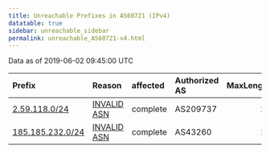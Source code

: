 ```yaml
---
title: Unreachable Prefixes in AS60721 (IPv4)
datatable: true
sidebar: unreachable_sidebar
permalink: unreachable_AS60721-v4.html
---
```


Data as of 2019-06-02 09:45:00 UTC


<div class="datatable-begin"></div>

| Prefix                                                     | Reason                                                                                                  | affected   | Authorized AS   |   MaxLength | Anchor                                         |   unreachable /24s |
|:-----------------------------------------------------------|:--------------------------------------------------------------------------------------------------------|:-----------|:----------------|------------:|:-----------------------------------------------|-------------------:|
| [2.59.118.0/24](https://stat.ripe.net/2.59.118.0/24)       | [INVALID ASN](https://rpki-validator.ripe.net/announcement-preview?asn=AS60721&prefix=2.59.118.0/24)    | complete   | AS209737        |          24 | [RIPE](unreachable_RIPE_NCC_RPKI_Root-v4.html) |                  1 |
| [185.185.232.0/24](https://stat.ripe.net/185.185.232.0/24) | [INVALID ASN](https://rpki-validator.ripe.net/announcement-preview?asn=AS60721&prefix=185.185.232.0/24) | complete   | AS43260         |          24 | [RIPE](unreachable_RIPE_NCC_RPKI_Root-v4.html) |                  1 |

<div class="datatable-end"></div>